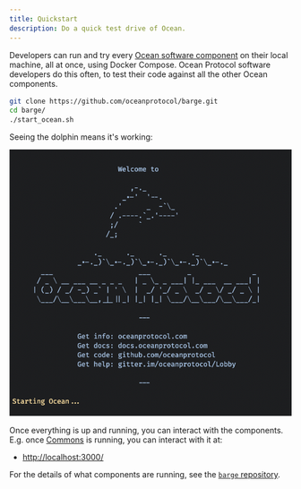 ```yaml
---
title: Quickstart
description: Do a quick test drive of Ocean.
---
```


Developers can run and try every [Ocean software component](/concepts/components/) on their local machine, all at once, using Docker Compose. Ocean Protocol software developers do this often, to test their code against all the other Ocean components.

```bash
git clone https://github.com/oceanprotocol/barge.git
cd barge/
./start_ocean.sh
```

Seeing the dolphin means it's working:

![Output of start_ocean.sh](images/dolphin.png)

Once everything is up and running, you can interact with the components. E.g. once [Commons](/concepts/components/#commons) is running, you can interact with it at:

- [http://localhost:3000/](http://localhost:3000/)

For the details of what components are running, see the [`barge` repository](https://github.com/oceanprotocol/barge).

<repo name="barge"></repo>
